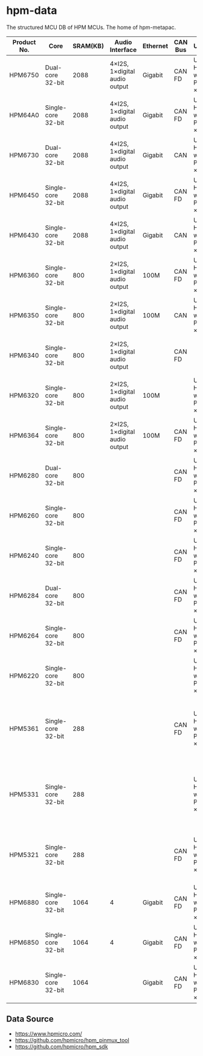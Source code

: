 # hpm-data

The structured MCU DB of HPM MCUs. The home of hpm-metapac.

| Product No. | Core | SRAM(KB) | Audio Interface | Ethernet | CAN Bus | USB | Cryptographic | ADC | Packaging | Temperature Range | Extra Note |
|-----------------------------------------------|-------------------------------------|------|-------------------------------|---------|--------|------------------|-----------------------|----------------------|--------------------------------------|---------------------------|--------|
| HPM6750 | Dual-core 32-bit | 2088 | 4×I2S, 1×digital audio output | Gigabit | CAN FD | USB HS w/ PHY ×2 | AES128/256, SHA-1/256 | 3×12 bits, 1×16 bits | 14×14 289BGA 0.8P,10×10 196BGA 0.65P | -40~105                   |     |
| HPM64A0 | Single-core 32-bit | 2088 | 4×I2S, 1×digital audio output | Gigabit | CAN FD | USB HS w/ PHY ×2 | AES128/256, SHA-1/256 | 3×12 bits, 1×16 bits | 14×14 289BGA 0.8P,10×10 196BGA 0.65P | AEC-Q100 G2: -40℃~105℃ Ta | Automotive Grade High Performance MCU |
| HPM6730 | Dual-core 32-bit | 2088 | 4×I2S, 1×digital audio output | Gigabit | CAN    | USB HS w/ PHY ×2 | AES128/256, SHA-1/256 | 3×12 bits, 1×16 bits | 14×14 289BGA 0.8P,10×10 196BGA 0.65P |                           |     |
| HPM6450 | Single-core 32-bit | 2088 | 4×I2S, 1×digital audio output | Gigabit | CAN FD | USB HS w/ PHY ×2 | AES128/256, SHA-1/256 | 3×12 bits, 1×16 bits | 14×14 289BGA 0.8P,10×10 196BGA 0.65P |                           |     |
| HPM6430 | Single-core 32-bit | 2088 | 4×I2S, 1×digital audio output | Gigabit | CAN    | USB HS w/ PHY ×2 | AES128/256, SHA-1/256 | 3×12 bits, 1×16 bits | 14×14 289BGA 0.8P,10×10 196BGA 0.65P |                           |     |
| HPM6360 | Single-core 32-bit | 800 | 2×I2S, 1×digital audio output | 100M | CAN FD | USB HS w/ PHY ×1 | AES128/256, SHA-1/256 | 3×16 bits | 20×20 144eLQFP P0.5,7×7 116BGA P0.5 | -40∼125 °C Tj，-40∼105 °C Ta |     |
| HPM6350 | Single-core 32-bit | 800 | 2×I2S, 1×digital audio output | 100M | CAN    | USB HS w/ PHY ×1 | AES128/256, SHA-1/256 | 3×16 bits | 20×20 144eLQFP P0.5,7×7 116BGA P0.5 | -40∼125 °C Tj，-40∼105 °C Ta |     |
| HPM6340 | Single-core 32-bit | 800 | 2×I2S, 1×digital audio output |    | CAN FD |    | AES128/256, SHA-1/256 | 3×16 bits | 20×20 144eLQFP P0.5,7×7 116BGA P0.5 | -40∼125 °C Tj，-40∼105 °C Ta |     |
| HPM6320 | Single-core 32-bit | 800 | 2×I2S, 1×digital audio output | 100M |    | USB HS w/ PHY ×1 | AES128/256, SHA-1/256 | 1×16 bit  | 20×20 144eLQFP P0.5,7×7 116BGA P0.5 | -40∼125 °C Tj，-40∼105 °C Ta |     |
| HPM6364 | Single-core 32-bit | 800 | 2×I2S, 1×digital audio output | 100M | CAN FD | USB HS w/ PHY ×1 | AES128/256, SHA-1/256 | 3×16 bits | 20×20 144eLQFP P0.5,7×7 116BGA P0.5 | -40∼125 °C Tj，-40∼105 °C Ta |     |
| HPM6280 | Dual-core 32-bit | 800 |    |    | CAN FD | USB HS w/ PHY ×1 | AES128/256, SHA-1/256 | 3×16 bits | 20×20 144eLQFP P0.5,7×7 116BGA P0.5 | -40∼125 °C Tj，-40∼105 °C Ta |     |
| HPM6260 | Single-core 32-bit | 800 |    |    | CAN FD | USB HS w/ PHY ×1 | AES128/256, SHA-1/256 | 3×16 bits | 20×20 144eLQFP P0.5,7×7 116BGA P0.5 | -40∼125 °C Tj，-40∼105 °C Ta |     |
| HPM6240 | Single-core 32-bit | 800 |    |    | CAN FD | USB HS w/ PHY ×1 | AES128/256, SHA-1/256 | 3×16 bits | 20×20 144eLQFP P0.5,7×7 116BGA P0.5 | -40∼125 °C Tj，-40∼105 °C Ta |     |
| HPM6284 | Dual-core 32-bit | 800 |    |    | CAN FD | USB HS w/ PHY ×1 | AES128/256, SHA-1/256 | 3×16 bits | 20×20 144eLQFP P0.5,7×7 116BGA P0.5 | -40∼125 °C Tj，-40∼105 °C Ta |     |
| HPM6264 | Single-core 32-bit | 800 |    |    | CAN FD | USB HS w/ PHY ×1 | AES128/256, SHA-1/256 | 3×16 bits | 20×20 144eLQFP P0.5,7×7 116BGA P0.5 | -40∼125 °C Tj，-40∼105 °C Ta |     |
| HPM6220 | Single-core 32-bit | 800 |    |    |    | USB HS w/ PHY ×1 | AES128/256, SHA-1/256 | 1×16 bit  |                                     | -40∼125 °C Tj，-40∼105 °C Ta |     |
| HPM5361 | Single-core 32-bit | 288 |    |    | CAN FD | USB HS w/ PHY ×1 | AES128/256, SHA-1/256 | 2*16bit | 14×14 100LQFP P0.5，10×10 64LQFP P0.5，6×6 48QFN P0.4 | −40 ∼ 125◦C Tj    −40 ∼ 105◦C Ta |     |
| HPM5331 | Single-core 32-bit | 288 |    |    |    | USB HS w/ PHY ×1 | AES128/256, SHA-1/256 | 2*16bit | 14×14 100LQFP P0.5，10×10 64LQFP P0.5，6×6 48QFN P0.4 | −40 ∼ 125◦C Tj    −40 ∼ 105◦C Ta |     |
| HPM5321 | Single-core 32-bit | 288 |    |    | CAN FD | USB HS w/ PHY ×1 | AES128/256, SHA-1/256 | 2*16bit | 14×14 100LQFP P0.5 10×10 64LQFP P0.5 6×6 48QFN P0.4 | −40 ∼ 125◦C Tj    −40 ∼ 105◦C Ta |     |
| HPM6880 | Single-core 32-bit | 1064 | 4 | Gigabit | CAN FD | USB HS w/ PHY ×1 | AES128/256, SHA-1/256 | 1×16 bit | 17×17 417BGA P0.8 | −40 ∼ 105 | 2.5D OpenVG GPU |
| HPM6850 | Single-core 32-bit | 1064 | 4 | Gigabit | CAN FD | USB HS w/ PHY ×1 | AES128/256, SHA-1/256 | 1×16 bit | 17×17 417BGA P0.8 | −40 ∼ 105 | 2.5D OpenVG GPU |
| HPM6830 | Single-core 32-bit | 1064 |    | Gigabit | CAN FD | USB HS w/ PHY ×1 | AES128/256, SHA-1/256 | 1×16 bit | 17×17 417BGA P0.8 | −40 ∼ 105 |     |


## Data Source

- <https://www.hpmicro.com/>
- <https://github.com/hpmicro/hpm_pinmux_tool>
- <https://github.com/hpmicro/hpm_sdk>
